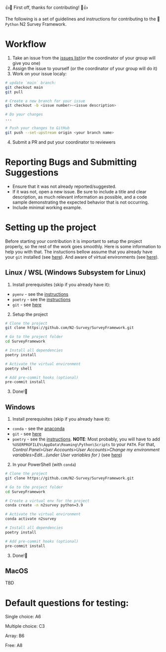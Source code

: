:+1::tada: First off, thanks for contributing! :tada::+1:

The following is a set of guidelines and instructions for contributing to the :snake:`Python` N2 Survey Framework.

# Workflow

1. Take an issue from the [issues list](https://github.com/N2-Survey/SurveyFramework/issues)(or the coordinator of your group will give you one)
2. Assign the issue to yourself (or the coordinator of your group will do it)
3. Work on your issue localy:
```bash
# update `main` branch:
git checkout main
git pull

# Create a new branch for your issue
git checkout -b <issue number>-<issue description>

# Do your changes
...

# Push your changes to GitHub
git push --set-upstream origin <your branch name>
```
4. Submit a PR and put your coordinator to reviewers

# Reporting Bugs and Submitting Suggestions

* Ensure that it was not already reported/suggested.
* If it was not, open a new issue. Be sure to include a title and clear description, as much relevant information as possible, and a code sample demonstrating the expected behavior that is not occurring.
* Include minimal working example.

# Setting up the project
Before starting your contribution it is important to setup the project properly, so the rest of the work goes smoothly. Here is some information to help you with that.
The instuctions bellow assume that you already have your `git` installed (see [here](https://git-scm.com/book/en/v2/Getting-Started-Installing-Git)). And aware of virtual environments (see [here](https://docs.python.org/3/tutorial/venv.html#virtual-environments-and-packages)).

## Linux / WSL (Windows Subsystem for Linux)
1. Install prerequisites (skip if you already have it):
  - `pyenv` - see the [instructions](https://github.com/pyenv/pyenv#installation)
  - `poetry` - see the [instructions](https://python-poetry.org/docs/master/#osx--linux--bashonwindows-install-instructions)
  - `git` - see [here](https://git-scm.com/book/en/v2/Getting-Started-Installing-Git)

2. Setup the project

```bash
# Clone the project
git clone https://github.com/N2-Survey/SurveyFramework.git

# Go to the project folder
cd SurveyFramework

# Install all dependencies
poetry install

# Activate the virtual environment
poetry shell

# Add pre-commit hooks (optional)
pre-commit install
```

3. Done!:tada:


## Windows
1. Install prerequisites (skip if you already have it):
  - `conda` - see the [anaconda](https://www.anaconda.com/products/individual-d)
  - `git` - see [here](https://git-scm.com/book/en/v2/Getting-Started-Installing-Git)
  - `poetry` - see the [instructions](https://python-poetry.org/docs/master/#windows-powershell-install-instructions). **NOTE**: Most probably, you will have to add `%USERPROFILE%\AppData\Roaming\Python\Scripts` to your `PATH`. For that, *Control Panel>User Accounts>User Accounts>Change my environment variables>Edit...(under User variables for <username>)* (see [here](http://www.kscodes.com/misc/how-to-set-path-in-windows-without-admin-rights/))

2. In your PowerShell (with `conda`)
```bash
# Clone the project
git clone https://github.com/N2-Survey/SurveyFramework.git

# Go to the project folder
cd SurveyFramework

# Create a virtual env for the project
conda create -n n2survey python=3.9

# Activate the virtual environment
conda activate n2survey

# Install all dependencies
poetry install

# Add pre-commit hooks (optional)
pre-commit install
```

3. Done!:tada:

## MacOS
TBD
  
# Default questions for testing:

Single choice: A6
  
Multiple choice: C3
  
Array: B6

Free: A8